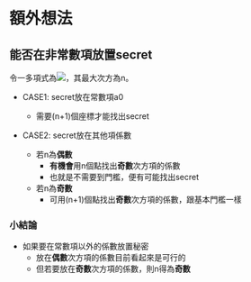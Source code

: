 # 額外想法
## 能否在非常數項放置secret

令一多項式為![](https://i.imgur.com/psKcMMI.png)，其最大次方為n。

- CASE1: secret放在常數項a0
    - 需要(n+1)個座標才能找出secret


- CASE2: secret放在其他項係數
    - 若n為**偶數**
        - **有機會**用n個點找出**奇數**次方項的係數
        - 也就是不需要到門檻，便有可能找出secret
    - 若n為**奇數**
        - 可用(n+1)個點找出**奇數**次方項的係數，跟基本門檻一樣
    


### 小結論
- 如果要在常數項以外的係數放置秘密
    - 放在**偶數**次方項的係數目前看起來是可行的
    - 但若要放在**奇數**次方項的係數，則n得為**奇數**


